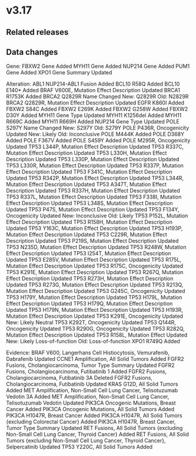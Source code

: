 # v3.17

## Related releases

## Data changes
Gene:
FBXW2 Gene Added
MYH11 Gene Added
NUP214 Gene Added
PUM1 Gene Added
XPO1 Gene Summary Updated

Alteration:
ABL1 NUP214-ABL1 Fusion Added
BCL10 R58Q Added
BCL10 E140* Added
BRAF V600E, Mutation Effect Description Updated
BRCA1 R1753K Added
BRCA2 Q2829R Name Changed
	 New: Q2829R
	 Old: N2829R
BRCA2 Q2829R, Mutation Effect Description Updated
EGFR K860I Added
FBXW2 S84C Added
FBXW2 E269K Added
FBXW2 G258W Added
FBXW2 D30Y Added
MYH11 Gene Type Updated
MYH11 K1256del Added
MYH11 R669C Added
MYH11 R669H Added
NUP214 Gene Type Updated
POLE S297Y Name Changed
	 New: S297Y
	 Old: S279Y
POLE P436R, Oncogenicity Updated
	 New: Likely
	 Old: Inconclusive
POLE M444K Added
POLE D368Y Added
POLE F367V Added
POLE S459Y Added
POLE M295R, Oncogenicity Updated
TP53 L344P, Mutation Effect Description Updated
TP53 R337C, Mutation Effect Description Updated
TP53 L330H, Mutation Effect Description Updated
TP53 L330P, Mutation Effect Description Updated
TP53 L330R, Mutation Effect Description Updated
TP53 R337P, Mutation Effect Description Updated
TP53 F341C, Mutation Effect Description Updated
TP53 R342P, Mutation Effect Description Updated
TP53 L344R, Mutation Effect Description Updated
TP53 A347T, Mutation Effect Description Updated
TP53 R337H, Mutation Effect Description Updated
TP53 R337L, Mutation Effect Description Updated
TP53 F338I, Mutation Effect Description Updated
TP53 L348S, Mutation Effect Description Updated
TP53 P47S, Mutation Effect Description Updated
TP53 F134Y, Oncogenicity Updated
	 New: Inconclusive
	 Old: Likely
TP53 P152L, Mutation Effect Description Updated
TP53 R158H, Mutation Effect Description Updated
TP53 Y163C, Mutation Effect Description Updated
TP53 H193P, Mutation Effect Description Updated
TP53 C229R, Mutation Effect Description Updated
TP53 P219S, Mutation Effect Description Updated
TP53 N235D, Mutation Effect Description Updated
TP53 R248W, Mutation Effect Description Updated
TP53 I254T, Mutation Effect Description Updated
TP53 E285V, Mutation Effect Description Updated
TP53 R175L, Mutation Effect Description Updated
TP53 R175C, Oncogenicity Updated
TP53 K291E, Mutation Effect Description Updated
TP53 R267Q, Mutation Effect Description Updated
TP53 R273H, Mutation Effect Description Updated
TP53 R273G, Mutation Effect Description Updated
TP53 R213Q, Mutation Effect Description Updated
TP53 G245C, Oncogenicity Updated
TP53 H179Y, Mutation Effect Description Updated
TP53 H179L, Mutation Effect Description Updated
TP53 H179Q, Mutation Effect Description Updated
TP53 H179N, Mutation Effect Description Updated
TP53 H193R, Mutation Effect Description Updated
TP53 K291E, Oncogenicity Updated
	 New: Likely Neutral
TP53 K292T, Oncogenicity Updated
TP53 Q144R, Oncogenicity Updated
TP53 R290G, Oncogenicity Updated
TP53 R282Q, Mutation Effect Description Updated
TP53 R158L, Mutation Effect Updated
	 New: Likely Loss-of-function
	 Old: Loss-of-function
XPO1 R749Q Added

Evidence:
BRAF V600, Langerhans Cell Histiocytosis, Vemurafenib, Dabrafenib  Updated
CCNE1 Amplification, All Solid Tumors Added
FGFR2 Fusions, Cholangiocarcinoma, Tumor Type Summary Updated
FGFR2 Fusions, Cholangiocarcinoma, Futibatinib 1 Added
FGFR2 Fusions, Cholangiocarcinoma, Futibatinib 3A Deleted
FGFR2 Fusions, Cholangiocarcinoma, Futibatinib  Updated
KRAS G12D, All Solid Tumors Added
MET Amplification, Non-Small Cell Lung Cancer, Telisotuzumab Vedotin 3A Added
MET Amplification, Non-Small Cell Lung Cancer, Telisotuzumab Vedotin  Updated
PIK3CA Oncogenic Mutations, Breast Cancer Added
PIK3CA Oncogenic Mutations, All Solid Tumors Added
PIK3CA H1047R, Breast Cancer Added
PIK3CA H1047R, All Solid Tumors {excluding Colorectal Cancer} Added
PIK3CA H1047R, Breast Cancer, Tumor Type Summary Updated
RET Fusions, All Solid Tumors {excluding Non-Small Cell Lung Cancer, Thyroid Cancer} Added
RET Fusions, All Solid Tumors {excluding Non-Small Cell Lung Cancer, Thyroid Cancer}, Selpercatinib  Updated
TP53 Y220C, All Solid Tumors Added


